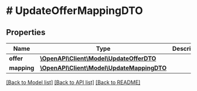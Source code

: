 # # UpdateOfferMappingDTO

## Properties

Name | Type | Description | Notes
------------ | ------------- | ------------- | -------------
**offer** | [**\OpenAPI\Client\Model\UpdateOfferDTO**](UpdateOfferDTO.md) |  |
**mapping** | [**\OpenAPI\Client\Model\UpdateMappingDTO**](UpdateMappingDTO.md) |  | [optional]

[[Back to Model list]](../../README.md#models) [[Back to API list]](../../README.md#endpoints) [[Back to README]](../../README.md)
